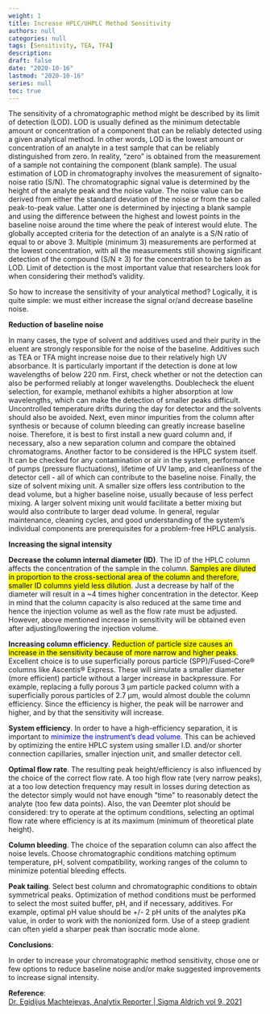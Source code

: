 ```yaml
---
weight: 1
title: Increase HPLC/UHPLC Method Sensitivity
authors: null
categories: null
tags: [Sensitivity, TEA, TFA]
description: 
draft: false
date: "2020-10-16"
lastmod: "2020-10-16"
series: null
toc: true
---
```



<!--more-->


The sensitivity of a chromatographic method might be described by its limit of detection (LOD). LOD is usually defined as the minimum detectable amount or concentration of a component that can be reliably detected using a given analytical method. In other words, LOD is the lowest amount or concentration of an analyte in a test sample that can be reliably distinguished from zero. In reality, “zero” is obtained from the measurement of a sample not containing the component (blank sample). The usual estimation of LOD in chromatography involves the measurement of signalto-noise ratio (S/N). The chromatographic signal value is determined by the height of the analyte peak and the noise value. The noise value can be derived from either the standard deviation of the noise or from the so called peak-to-peak value. Latter one is determined by injecting a blank sample and using the difference between the highest and lowest points in the baseline noise around the time where the peak of interest would elute. The globally accepted criteria for the detection of an analyte is a S/N ratio of equal to or above 3. Multiple (minimum 3) measurements are performed at the lowest concentration, with all the measurements still showing significant detection of the compound (S/N ≥ 3) for the concentration to be taken as LOD. Limit of detection is the most important value that researchers look for when considering their method’s validity. 

So how to increase the sensitivity of your analytical method? Logically, it is quite simple: we must either increase the signal or/and decrease baseline noise.  

**Reduction of baseline noise**  

In many cases, the type of solvent and additives used and their purity in the eluent are strongly responsible for the noise of the baseline. Additives such as TEA or TFA might increase noise due to their relatively high UV absorbance. It is particularly important if the detection is done at low wavelengths of below 220 nm. First, check whether or not the detection can also be performed reliably at longer wavelengths. Doublecheck the eluent selection, for example, methanol exhibits a higher absorption at low wavelengths, which can make the detection of smaller peaks difficult. Uncontrolled temperature drifts during the day for detector and the solvents should also be avoided. Next, even minor impurities from the column after synthesis or because of column bleeding can greatly increase baseline noise. Therefore, it is best to first install a new guard column and, if necessary, also a new separation column and compare the obtained chromatograms. Another factor to be considered is the HPLC system itself. It can be checked for any contamination or air in the system, performance of pumps (pressure fluctuations), lifetime of UV lamp, and cleanliness of the detector cell - all of which can contribute to the baseline noise. Finally, the size of solvent mixing unit. A smaller size offers less contribution to the dead volume, but a higher baseline noise, usually because of less perfect mixing. A larger solvent mixing unit would facilitate a better mixing but would also contribute to larger dead volume. In general, regular maintenance, cleaning cycles, and good understanding of the system’s individual components are prerequisites for a problem-free HPLC analysis. 

**Increasing the signal intensity**

**<font class = "font_upper">Decrease the column internal diameter (ID)</font>**. The ID of the HPLC column affects the concentration of the sample in the column. <mark>Samples are diluted in proportion to the cross-sectional area of the column and therefore, smaller ID columns yield less dilution</mark>. Just a decrease by half of the diameter will result in a ~4 times higher concentration in the detector. Keep in mind that the column capacity is also reduced at the same time and hence the injection volume as well as the flow rate must be adjusted. However, above mentioned increase in sensitivity will be obtained even after adjusting/lowering the injection volume. 

**<font class = "font_upper">Increasing column efficiency</font>**. <mark>Reduction of particle size causes an increase in the sensitivity because of more narrow and higher peaks</mark>. Excellent choice is to use superficially porous particle (SPP)/Fused-Core® columns like Ascentis® Express. These will simulate a smaller diameter (more efficient) particle without a larger increase in backpressure. For example, replacing a fully porous 3 µm particle packed column with a superficially porous particles of 2.7 µm, would almost double the column efficiency. Since the efficiency is higher, the peak will be narrower and higher, and by that the sensitivity will increase. 

**<font class = "font_upper">System efficiency</font>**. In order to have a high-efficiency separation, it is important to <font color ="blue">minimize the instrument’s dead volume</font>. This can be achieved by optimizing the entire HPLC system using smaller I.D. and/or shorter connection capillaries, smaller injection unit, and smaller detector cell. 

**<font class = "font_upper">Optimal flow rate</font>**. The resulting peak height/efficiency is also influenced by the choice of the correct flow rate. A too high flow rate (very narrow peaks), at a too low detection frequency may result in losses during detection as the detector simply would not have enough "time" to reasonably detect the analyte (too few data points). Also, the van Deemter plot should be considered: try to operate at the optimum conditions, selecting an optimal flow rate where efficiency is at its maximum (minimum of theoretical plate height). 

**<font class = "font_upper">Column bleeding</font>**. The choice of the separation column can also affect the noise levels. Choose chromatographic conditions matching optimum temperature, pH, solvent compatibility, working ranges of the column to minimize potential bleeding effects. 

**<font class = "font_upper">Peak tailing</font>**. Select best column and chromatographic conditions to obtain symmetrical peaks. Optimization of method conditions must be performed to select the most suited buffer, pH, and if necessary, additives. For example, optimal pH value should be +/- 2 pH units of the analytes pKa value, in order to work with the nonionized form. Use of a steep gradient can often yield a sharper peak than isocratic mode alone. 

**<font class = "font_upper">Conclusions</font>**: 

In order to increase your chromatographic method sensitivity, chose one or few options to reduce baseline noise and/or make suggested improvements to increase signal intensity.  


**<font class = "font_upper">Reference</font>**:  
<a href = "https://www.sigmaaldrich.com/deepweb/assets/sigmaaldrich/marketing/global/documents/802/240/analytix-reporter-v9-nl7012en-ms.pdf#page=30" target="_blank" rel="noopener noreferrer">Dr. Egidijus Machtejevas, Analytix Reporter | Sigma Aldrich vol 9, 2021</a>
